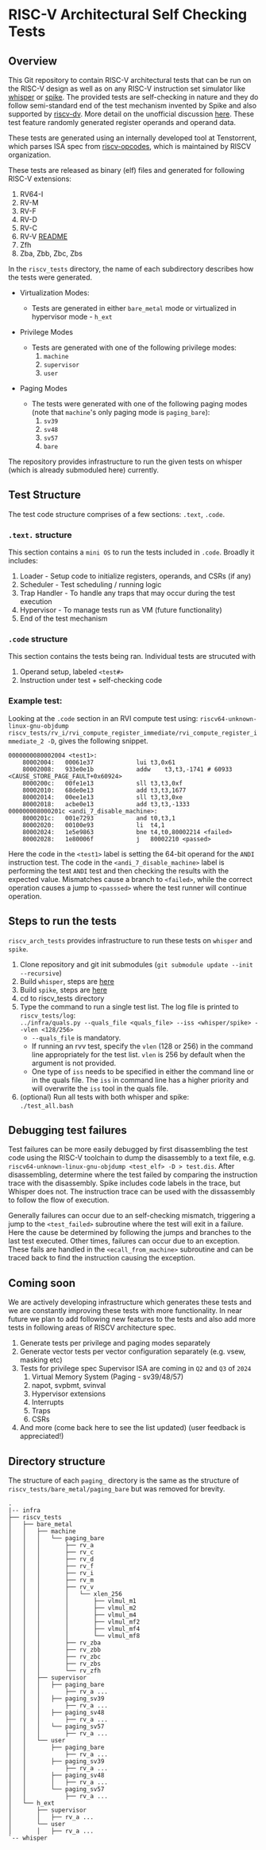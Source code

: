 
# RISC-V Architectural Self Checking Tests

## Overview

This Git repository to contain RISC-V architectural tests that can be run on the RISC-V design as well as on any RISC-V instruction set simulator like [whisper](https://github.com/tenstorrent/whisper) or [spike](https://github.com/riscv-software-src/riscv-isa-sim). The provided tests are self-checking in nature and they do follow semi-standard end of the test mechanism invented by Spike and also supported by [riscv-dv](https://github.com/google/riscv-dv). More detail on the unofficial discussion [here](https://github.com/riscv-software-src/riscv-isa-sim/issues/364#issuecomment-607657754). These test feature randomly generated register operands and operand data.

These tests are generated using an internally developed tool at Tenstorrent, which parses ISA spec from [riscv-opcodes](https://github.com/riscv/riscv-opcodes), which is maintained by RISCV organization.

These tests are released as binary (elf) files and generated for following RISC-V extensions:
1. RV64-I
2. RV-M
3. RV-F
4. RV-D
5. RV-C
6. RV-V [README](https://github.com/tenstorrent/riscv_arch_tests/tree/main/riscv_tests/rvv)
7. Zfh
8. Zba, Zbb, Zbc, Zbs

In the `riscv_tests` directory, the name of each subdirectory describes how the tests were generated.
- Virtualization Modes:
  - Tests are generated in either `bare_metal` mode or virtualized in hypervisor mode - `h_ext`

- Privilege Modes
  - Tests are generated with one of the following privilege modes:
    1. `machine`
    2. `supervisor`
    3. `user`

- Paging Modes
  - The tests were generated with one of the following paging modes (note that `machine`'s only paging mode is `paging_bare`):
    1. `sv39`
    2. `sv48`
    3. `sv57`
    4. `bare`

The repository provides infrastructure to run the given tests on whisper (which is already submoduled here) currently.

## Test Structure
The test code structure comprises of a few sections: `.text`, `.code`.

### `.text.` structure
This section contains a `mini OS` to run the tests included in `.code`. Broadly it includes:

1. Loader - Setup code to initialize registers, operands, and CSRs (if any)
2. Scheduler - Test scheduling / running logic
3. Trap Handler - To handle any traps that may occur during the test execution
4. Hypervisor - To manage tests run as VM (future functionality)
5. End of the test mechanism

### `.code` structure
This section contains the tests being ran. Individual tests are strucuted with
1. Operand setup, labeled `<test#>`
2. Instruction under test + self-checking code

### Example test:
Looking at the `.code` section in an RVI compute test using: `riscv64-unknown-linux-gnu-objdump riscv_tests/rv_i/rvi_compute_register_immediate/rvi_compute_register_immediate_2 -D`, gives the following snippet.

```
0000000080002004 <test1>:
    80002004:	00061e37          	lui	t3,0x61
    80002008:	933e0e1b          	addw	t3,t3,-1741 # 60933 <CAUSE_STORE_PAGE_FAULT+0x60924>
    8000200c:	00fe1e13          	sll	t3,t3,0xf
    80002010:	68de0e13          	add	t3,t3,1677
    80002014:	00ee1e13          	sll	t3,t3,0xe
    80002018:	acbe0e13          	add	t3,t3,-1333
000000008000201c <andi_7_disable_machine>:
    8000201c:	001e7293          	and	t0,t3,1
    80002020:	00100e93          	li	t4,1
    80002024:	1e5e9863          	bne	t4,t0,80002214 <failed>
    80002028:	1e80006f          	j	80002210 <passed>
```

Here the code in the `<test1>` label is setting the 64-bit operand for the `ANDI` instruction test. The code in the `<andi_7_disable_machine>` label is performing the test `ANDI` test and then checking the results with the expected value. Mismatches cause a branch to `<failed>`, while the correct operation causes a jump to `<passsed>` where the test runner will continue operation.



## Steps to run the tests
`riscv_arch_tests` provides infrastructure to run these tests on `whisper` and `spike`.

1. Clone repository and git init submodules (`git submodule update --init --recursive`)
2. Build `whisper`, steps are [here](https://github.com/tenstorrent/whisper#compiling-whisper)
3. Build `spike`, steps are [here](https://github.com/tenstorrent/spike#build-steps)
4. cd to riscv_tests directory
5. Type the command to run a single test list. The log file is printed to `riscv_tests/log`:\
    `../infra/quals.py --quals_file <quals_file> --iss <whisper/spike> --vlen <128/256>`
    - `--quals_file` is mandatory.
    - If running an rvv test, specify the `vlen` (128 or 256) in the command line appropriately for the test list. `vlen` is 256 by default when the argument is not provided.
    - One type of `iss` needs to be specified in either the command line or in the quals file. The `iss` in command line has a higher priority and will overwrite the `iss` tool in the quals file.
6. (optional) Run all tests with both whisper and spike:\
    `./test_all.bash`

## Debugging test failures
Test failures can be more easily debugged by first disassembling  the test code using the RISC-V toolchain to dump the disassembly to a text file, e.g. `riscv64-unknown-linux-gnu-objdump <test_elf> -D > test.dis`. After disassembling, determine where the test failed by comparing the instruction trace with the disassembly. Spike includes code labels in the trace, but Whisper does not. The instruction trace can be used with the dissassembly to follow the flow of execution.

Generally failures can occur due to an self-checking mismatch, triggering a jump to the `<test_failed>` subroutine where the test will exit in a failure. Here the cause be determined by following the jumps and branches to the last test executed. Other times, failures can occur due to an exception. These fails are handled in the `<ecall_from_machine>` subroutine and can be traced back to find the instruction causing the exception.

## Coming soon
We are actively developing infrastructure which generates these tests and we are constantly improving these tests with more functionality. In near future we plan to add following new features to the tests and also add more tests in following areas of RISCV architecture spec.
1. Generate tests per privilege and paging modes separately
2. Generate vector tests per vector configuration separately (e.g. vsew, masking etc)
3. Tests for privilege spec Supervisor ISA are coming in `Q2` and `Q3` of `2024`
   1. Virtual Memory System (Paging - sv39/48/57)
   2. napot, svpbmt, svinval
   3. Hypervisor extensions
   4. Interrupts
   5. Traps
   6. CSRs
3. And more (come back here to see the list updated) (user feedback is appreciated!)


## Directory structure
The structure of each `paging_` directory is the same as the structure of `riscv_tests/bare_metal/paging_bare` but was removed for brevity.
```
.
|-- infra
├── riscv_tests
│   ├── bare_metal
│   │   ├── machine
│   │   │   └── paging_bare
│   │   │       ├── rv_a
│   │   │       ├── rv_c
│   │   │       ├── rv_d
│   │   │       ├── rv_f
│   │   │       ├── rv_i
│   │   │       ├── rv_m
│   │   │       ├── rv_v
│   │   │       │   └── xlen_256
│   │   │       │       ├── vlmul_m1
│   │   │       │       ├── vlmul_m2
│   │   │       │       ├── vlmul_m4
│   │   │       │       ├── vlmul_mf2
│   │   │       │       ├── vlmul_mf4
│   │   │       │       └── vlmul_mf8
│   │   │       ├── rv_zba
│   │   │       ├── rv_zbb
│   │   │       ├── rv_zbc
│   │   │       ├── rv_zbs
│   │   │       └── rv_zfh
│   │   ├── supervisor
│   │   │   ├── paging_bare
│   │   │       ├── rv_a ...
│   │   │   ├── paging_sv39
│   │   │       ├── rv_a ...
│   │   │   ├── paging_sv48
│   │   │       ├── rv_a ...
│   │   │   └── paging_sv57
│   │   │       ├── rv_a ...
│   │   └── user
│   │       ├── paging_bare
│   │           ├── rv_a ...
│   │       ├── paging_sv39
│   │           ├── rv_a ...
│   │       ├── paging_sv48
│   │       │   ├── rv_a ...
│   │       └── paging_sv57
│   │           ├── rv_a ...
│   └── h_ext
│       ├── supervisor
│       │   ├── rv_a ...
│       └── user
│       │   ├── rv_a ...
`-- whisper
```
